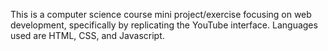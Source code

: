 This is a computer science course mini project/exercise focusing on web development, specifically by replicating the YouTube interface. Languages used are HTML, CSS, and Javascript.
